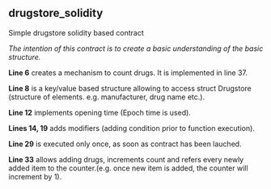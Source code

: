 ## drugstore_solidity ##
Simple drugstore solidity based contract

*The intention of this contract is to create a basic understanding of the basic structure.*

**Line 6** creates a mechanism to count drugs. It is implemented in line 37.

**Line 8** is a key/value based structure allowing to access struct Drugstore (structure of elements. e.g. manufacturer, drug name etc.).

**Line 12** implements opening time (Epoch time is used).

**Lines  14, 19** adds modifiers (adding condition prior to function execution).

**Line 29** is executed only once, as soon as contract has been lauched.

**Line 33** allows adding drugs, increments count and refers every newly added item to the counter.(e.g. once new item is added, the counter will increment by 1).





